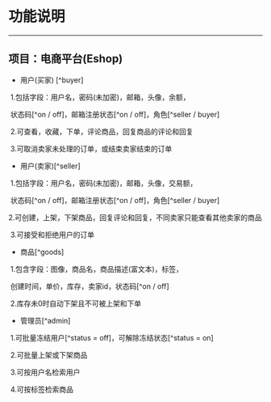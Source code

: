# 功能说明

------------

## 项目：电商平台(Eshop)
- 用户(买家) [^buyer]

​		1.包括字段：用户名，密码(未加密)，邮箱，头像，余额，

​			状态码[^on / off]，邮箱注册状态[^on / off]，角色[^seller / buyer]

​		2.可查看，收藏，下单，评论商品，回复商品的评论和回复

​		3.可取消卖家未处理的订单，或结束卖家结束的订单

- 用户(卖家)[^seller]

​		1.包括字段：用户名，密码(未加密)，邮箱，头像，交易额，

​			状态码[^on / off]，邮箱注册状态[^on / off]，角色[^seller / buyer]

​		2.可创建，上架，下架商品，回复评论和回复，不同卖家只能查看其他卖家的商品

​		3.可接受和拒绝用户的订单

- 商品[^goods]

​		1.包含字段：图像，商品名，商品描述(富文本)，标签，

​			创建时间，单价，库存，卖家id，状态码[^on / off]

​		2.库存未0时自动下架且不可被上架和下单

- 管理员[^admin]

​		1.可批量冻结用户[^status = off]，可解除冻结状态[^status = on]

​		2.可批量上架或下架商品

​		3.可按用户名检索用户

​		4.可按标签检索商品
